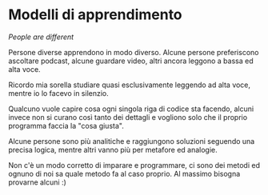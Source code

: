 # Modelli di apprendimento 

*People are different*

Persone diverse apprendono in modo diverso. Alcune persone preferiscono
ascoltare podcast, alcune guardare video, altri ancora leggono a bassa ed alta
voce.

Ricordo mia sorella studiare quasi esclusivamente leggendo ad alta voce, mentre
io lo facevo in silenzio.

Qualcuno vuole capire cosa ogni singola riga di codice sta facendo, alcuni
invece non si curano così tanto dei dettagli e vogliono solo che il proprio
programma faccia la "cosa giusta".

Alcune persone sono più analitiche e raggiungono soluzioni seguendo una precisa
logica, mentre altri vanno più per metafore ed analogie.

Non c'è un modo corretto di imparare e programmare, ci sono dei metodi ed ognuno
di noi sa quale metodo fa al caso proprio. Al massimo bisogna provarne alcuni :)
